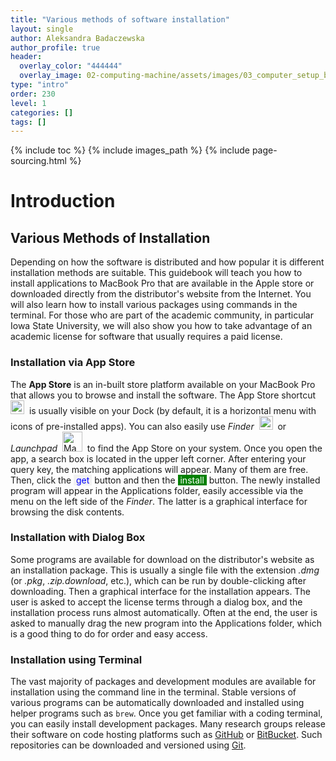 ```yaml
---
title: "Various methods of software installation"
layout: single
author: Aleksandra Badaczewska
author_profile: true
header:
  overlay_color: "444444"
  overlay_image: 02-computing-machine/assets/images/03_computer_setup_banner.png
type: "intro"
order: 230
level: 1
categories: []
tags: []
---
```


{% include toc %}
{% include images_path %}
{% include page-sourcing.html %}


# Introduction

## Various Methods of Installation

Depending on how the software is distributed and how popular it is different installation methods are suitable. This guidebook will teach you how to install applications to MacBook Pro that are available in the Apple store or downloaded directly from the distributor's website from the Internet. You will also learn how to install various packages using commands in the terminal. For those who are part of the academic community, in particular Iowa State University, we will also show you how to take advantage of an academic license for software that usually requires a paid license.

### Installation via App Store

The **App Store** is an in-built store platform available on your MacBook Pro that allows you to browse and install the software. The App Store shortcut &nbsp;<img src="https://encrypted-tbn0.gstatic.com/images?q=tbn:ANd9GcS61Gy0FdwGsIx-u4Zu50BPt9ZxbFmsAbRNFApRrs1-zxoQnpAj6VnvXJ3iY3trykjn3Uc&usqp=CAU" alt="Mac App Store" height="22" width="22" class="inline mb-0 mt-0">&nbsp; is usually visible on your Dock (by default, it is a horizontal menu with icons of pre-installed apps). You can also easily use *Finder* &nbsp;<img src="https://images.macrumors.com/t/5BiCx6nBBb0fGUFWfLHjqaD1zFk=/1200x1200/smart/article-new/2018/02/macos-finder-icon.jpg" alt="Mac App Store" height="22" width="22" class="inline mb-0 mt-0">&nbsp; or *Launchpad* &nbsp;<img src="https://uploads-ssl.webflow.com/5f7081c044fb7b3321ac260e/5fedaca4acad015c2de7b6a1_30_launchpad.png" alt="Mac App Store" height="32" width="32" class="inline mb-0 mt-0">&nbsp; to find the App Store on your system. Once you open the app, a search box is located in the upper left corner. After entering your query key, the matching applications will appear. Many of them are free. Then, click the <span style="background-color:#f2f2f2; color:blue;">&nbsp;get&nbsp;</span> button and then the <span style="background-color:green; color:white;">&nbsp;install&nbsp;</span> button. The newly installed program will appear in the Applications folder, easily accessible via the menu on the left side of the *Finder*. The latter is a graphical interface for browsing the disk contents.

### Installation with Dialog Box

Some programs are available for download on the distributor's website as an installation package. This is usually a single file with the extension *.dmg* (or *.pkg*, *.zip.download*, etc.), which can be run by double-clicking after downloading. Then a graphical interface for the installation appears. The user is asked to accept the license terms through a dialog box, and the installation process runs almost automatically. Often at the end, the user is asked to manually drag the new program into the Applications folder, which is a good thing to do for order and easy access.

### Installation using Terminal

The vast majority of packages and development modules are available for installation using the command line in the terminal. Stable versions of various programs can be automatically downloaded and installed using helper programs such as `brew`.
Once you get familiar with a coding terminal, you can easily install development packages. Many research groups release their software on code hosting platforms such as <a href="https://github.com" target="_blank">GitHub</a> or <a href="https://bitbucket.org/" target="_blank">BitBucket</a>. Such repositories can be downloaded and versioned using <a href="https://git-scm.com" target="_blank">Git</a>.
